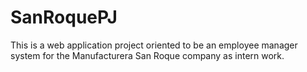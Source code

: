 # SanRoquePJ
This is a web application project oriented to be an employee manager system for the Manufacturera San Roque company as intern work.
